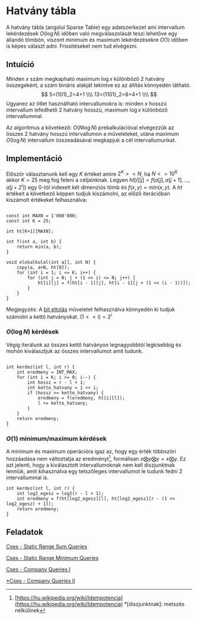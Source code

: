 # Hatvány tábla

A hatvány tábla (angolul Sparse Table) egy adatszerkezet ami intervallum lekérdezések $O(\log N)$ időben való
megválaszolását teszi lehetőve egy állandó tömbön, viszont minimum és
maximum lekérdezésekre $O(1)$ időben is képes választ adni. Frissitéseket 
nem tud elvégezni. 

## Intuíció

Minden $x$ szám megkapható maximum $\log x$ különböző $2$ hatvány összegeként, a szám
bináris alakját tekintve ez az állítás könnyedén látható.
$$
5=(101)_2=4+1 \\\\
13=(1101)_2=8+4+1 \\\\
$$
Ugyanez az ötlet használható intervallumokra is: minden $x$ hosszú intervallum lefedhető
$2$ hatvány hosszú, maximum $\log x$ különböző intervallummal. 

Az algoritmus a következő: $O(N\log N)$ prekalkulációval elvégezzük az összes $2$ hatvány hosszú intervallumon a
műveleteket, utána maximum $O(\log N)$ intervallum összeadásával megkapjuk a
cél intervallumunkat.

## Implementáció

Először választanunk kell egy $K$ értéket amire $2^K >= N$, ha $N <= 10^6$ akkor $K = 25$ meg fog feleni a céljainknak.
Legyen $ht[i][j] = f(a[j], a[j+1], ..., a[j+2^i])$ egy 0-tól indexelt két dimenziós tömb és
$f(x, y) = min(x, y)$. 
A $ht$ értékeit a következő képpen tudjuk kiszámolni, az előző iterációban kiszámolt
értékeket felhasználva:


``` { .prettyprint }

const int MAXN = 1'000'000;
const int K = 25;

int ht[K+1][MAXN];

int f(int a, int b) {
    return min(a, b);
}

void elokalkulal(int a[], int N) {
    copy(a, a+N, ht[0]);
    for (int i = 1; i <= K; i++) {
        for (int j = 0; j + (1 << i) <= N; j++) {
            ht[i][j] = f(ht[i - 1][j], ht[i - 1][j + (1 << (i - 1))]);
        }
    }
}

```
Megjegyzés: A [bit eltolás](https://hu.wikipedia.org/wiki/Bitm%C5%B1velet#Aritmetikai_eltol%C3%A1s) műveletet felhasználva könnyedén ki tudjuk számolni a
kettő hatványokat. $(1<<i) = 2^i$  

### $O(\log N)$ kérdések

Végig iterálunk az összes kettő hatványon legnagyobbtól legkisebbig
és mohón kiválasztjuk az összes intervallumot amit tudunk.

``` {.prettyprint }

int kerdez(int l, int r) {
    int eredmeny = INT_MAX;
    for (int i = K; i >= 0; i--) {
        int hossz = r - l + 1;
        int ketto_hatvany = 1 << i;
        if (hossz >= ketto_hatvany) {
            eredmeny = f(eredmeny, ht[i][l]);
            l += ketto_hatvany;
        }
    }
    return eredmeny;
}

```

### $O(1)$ minimum/maximum kérdések

A minimum és maximum operációra igaz az, hogy egy érték többszöri hozzáadása nem
változtatja az eredményt[^1], formálisan $x \bigotimes y \bigotimes y = x \bigotimes y$.
Ez azt jelenti, hogy a kiválasztott intervallumoknak nem kell diszjunktnak lenniük,
amit kihasználva egy tetszőleges intervallumot le tudunk fedni $2$ intervallummal is.

``` {.prettyprint }
int kerdez(int l, int r) {
    int log2_egesz = log2(r - l + 1);
    int eredmeny = f(ht[log2_egesz][l], ht[log2_egesz][r - (1 << log2_egesz) + 1]);
    return eredmeny;
}
```

## Feladatok

[Cses - Static Range Sum Queries](https://cses.fi/problemset/task/1646)

[Cses - Static Range Minimum Queries](https://cses.fi/problemset/task/1647)

[Cses - Company Queries I](https://cses.fi/problemset/task/1687)

[*Cses - Company Queries II](https://cses.fi/problemset/task/1688)

[^1]: [https://hu.wikipedia.org/wiki/Idempotencia](https://hu.wikipedia.org/wiki/Idempotencia)
*[diszjunktnak]: metszés nélkülinek
